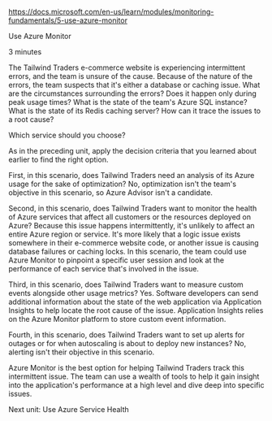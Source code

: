 https://docs.microsoft.com/en-us/learn/modules/monitoring-fundamentals/5-use-azure-monitor

Use Azure Monitor

3 minutes

The Tailwind Traders e-commerce website is experiencing intermittent errors, and the team is unsure of the cause. Because of the nature of the errors, the team suspects that it's either a database or caching issue. What are the circumstances surrounding the errors? Does it happen only during peak usage times? What is the state of the team's Azure SQL instance? What is the state of its Redis caching server? How can it trace the issues to a root cause?


Which service should you choose?

As in the preceding unit, apply the decision criteria that you learned about earlier to find the right option.

First, in this scenario, does Tailwind Traders need an analysis of its Azure usage for the sake of optimization? No, optimization isn't the team's objective in this scenario, so Azure Advisor isn't a candidate.

Second, in this scenario, does Tailwind Traders want to monitor the health of Azure services that affect all customers or the resources deployed on Azure? Because this issue happens intermittently, it's unlikely to affect an entire Azure region or service. It's more likely that a logic issue exists somewhere in their e-commerce website code, or another issue is causing database failures or caching locks. In this scenario, the team could use Azure Monitor to pinpoint a specific user session and look at the performance of each service that's involved in the issue.

Third, in this scenario, does Tailwind Traders want to measure custom events alongside other usage metrics? Yes. Software developers can send additional information about the state of the web application via Application Insights to help locate the root cause of the issue. Application Insights relies on the Azure Monitor platform to store custom event information.

Fourth, in this scenario, does Tailwind Traders want to set up alerts for outages or for when autoscaling is about to deploy new instances? No, alerting isn't their objective in this scenario.

Azure Monitor is the best option for helping Tailwind Traders track this intermittent issue. The team can use a wealth of tools to help it gain insight into the application's performance at a high level and dive deep into specific issues.

Next unit: Use Azure Service Health




